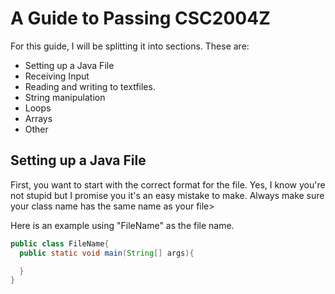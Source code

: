 # A Guide to Passing CSC2004Z

For this guide, I will be splitting it into sections. These are:

* Setting up a Java File
* Receiving Input
* Reading and writing to textfiles.
* String manipulation
* Loops
* Arrays
* Other

## Setting up a Java File
First, you want to start with the correct format for the file. Yes, I know you're not stupid but I promise you it's an easy mistake to make. Always make sure your class name has the same name as your file>

Here is an example using "FileName" as the file name.

```java
public class FileName{
  public static void main(String[] args){

  }
}
```
